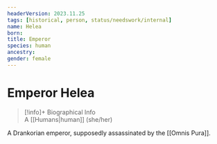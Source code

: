 ```yaml
---
headerVersion: 2023.11.25
tags: [historical, person, status/needswork/internal]
name: Helea
born:
title: Emperor
species: human
ancestry:
gender: female
---
```

# Emperor Helea
>[!info]+ Biographical Info  
> A [[Humans|human]] (she/her)

A Drankorian emperor, supposedly assassinated by the [[Omnis Pura]].

